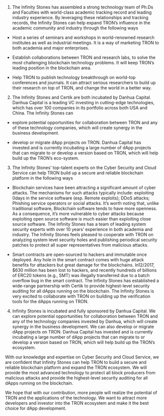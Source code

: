 1. The Infinity Stones has assembled a strong technology team of Ph.Ds and Faculties with world-class academic tracking record and leading industry experience. By leveraging these relationships and tracking records, the Infinity Stones can help expand TRON’s influence in the academic community and industry through the following ways

  * Host a series of seminars and workshops in world-renowned research institutes as well as industrial meetings. It is a way of marketing TRON to both academia and major enterprises.

  * Establish collaborations between TRON and research labs, to solve the most challenging blockchain technology problems. It will keep TRON’s leading position in the blockchain area.

  * Help TRON to publish technology breakthrough on world-top conferences and journals. It can attract serious researchers to build up their research on top of TRON, and change the world in a better way.

2. The Infinity Stones and Certik are both incubated by Danhua Capital. Danhua Capital is a leading VC investing in cutting-edge technologies, which has over 100 companies in its portfolio across both USA and China. The Infinity Stones can

  * explore potential opportunities for collaboration between TRON and any of these technology companies, which will create synergy in the business development.

  * develop or migrate dApp projects on TRON. Danhua Capital has invested and is currently incubating a large number of dApp projects that can migrate to or develop a version based on TRON, which will help build up the TRON’s eco-system.

3.  The Infinity Stones’ top-talent experts on the Cyber Security and Cloud Service can help TRON build up a secure and reliable blockchain platform in the following ways

  * Blockchain services have been attracting a significant amount of cyber attacks. The mechanisms for such attacks typically include: exploiting 0days in the service software (esp. Remote exploits); DDoS attacks; Phishing service operators or social attacks. It’s worth noting that, unlike traditional software, Blockchain software tends to have more openness. As a consequence, it’s more vulnerable to cyber attacks because exploiting open source software is much easier than exploiting close source software. The Infinity Stones has a team of leading system security experts with over 10 years’ experience in both academia and industry. The Infinity Stones feels pleased to cooperate with TRON on analyzing system level security holes and publishing periodical security patches to protect all super representatives from malicious attacks.

  * Smart contracts are open-sourced to hackers and immutable once deployed. Any hole in the smart contract comes with huge attack benefits for attackers but great damage for the blockchains. In12/2017, $630 million has been lost to hackers, and recently hundreds of billions of ERC20 tokens (e.g., SMT) was illegally transferred due to a batch overflow bug in the smart contract. The Infinity Stones has established a wide-range partnership with Certik to provide highest-level security auditing for all dApps running on the blockchain. The Infinity Stones is very excited to collaborate with TRON on building up the verification tools for the dApps running on TRON.

4. Infinity Stones is incubated and fully sponsored by Danhua Capital. We can explore potential opportunities for collaboration between TRON and any of the technology companies invested by Danhua, which will create synergy in the business development. We can also develop or migrate dApp projects on TRON. Danhua Capital has invested and is currently incubating a large number of dApp projects that can migrate to or develop a version based on TRON, which will help build up the TRON’s ecosystem.


With our knowledge and expertise on Cyber Security and Cloud Service, we are confident that Infinity Stones can help TRON to build a secure and reliable blockchain platform and expand the TRON ecosystem. We will provide the most advanced technology to protect all block producers from malicious attacks and provide the highest-level security auditing for all dApps running on the blockchain.

We hope that with our contribution, more people will realize the potential of TRON and the applications of the technology. We want to attract more developers and investor into the TRON ecosystem and make it the best choice for dApp development.
